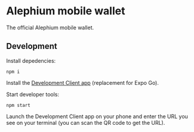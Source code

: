# Alephium mobile wallet

The official Alephium mobile wallet.

## Development

Install depedencies:

```shell
npm i
```

Install the [Development Client app][dev-client] (replacement for Expo Go).

Start developer tools:

```shell
npm start
```

Launch the Development Client app on your phone and enter the URL you see on your terminal (you can scan the QR code to get the URL).

[dev-client]: https://expo.dev/accounts/nop33/projects/mobile-wallet/builds/2b937393-122d-4b37-b53a-4985e69a23d3
